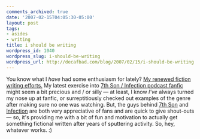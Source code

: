 ```yaml
---
comments_archived: true
date: '2007-02-15T04:05:30-05:00'
layout: post
tags:
- asides
- writing
title: i should be writing
wordpress_id: 1040
wordpress_slug: i-should-be-writing
wordpress_url: http://decafbad.com/blog/2007/02/15/i-should-be-writing
---
```

You know what I *have* had some enthusiasm for lately?  [My renewed fiction writing efforts.][skein]  My latest exercise into [7th Son / Infection podcast fanfic][pf] might seem a bit precious and / or silly — at least, I know *I've* always turned my nose up at fanfic, or surreptitiously checked out examples of the genre after making sure no one was watching.  But, the guys behind [7th Son](http://jchutchins.net/7Son/Home/Home.html) and [Infection](http://scottsigler.podshow.com/podcasts/) are both very appreciative of fans and are quick to give shout-outs — so, it's providing me with a bit of fun and motivation to actually get something fictional written after years of sputtering activity.  So, hey, whatever works.  :)

[pf]: http://decafbad.com/skein/category/alphavsdelta/
[skein]: http://decafbad.com/skein/
